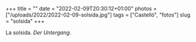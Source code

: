 +++
title = ""
date = "2022-02-09T20:30:12+01:00"
photos = ["/uploads/2022/2022-02-09-solsida.jpg"]
tags = ["Castelló", "fotos"]
slug = "solsida"
+++

La solsida. *Der Untergang*.

<img alt="" src="/uploads/2022/2022-02-09-solsida.jpg">
